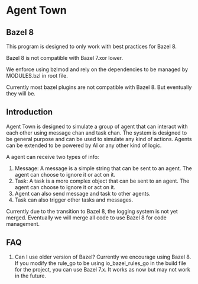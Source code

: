# Agent Town

## Bazel 8

This program is designed to only work with best practices for Bazel 8.

Bazel 8 is not compatible with Bazel 7.xor lower.

We enforce using bzlmod and rely on the dependencies to be managed by MODULES.bzl in root file.

Currently most bazel plugins are not compatible with Bazel 8. But eventually they will be.


## Introduction

Agent Town is designed to simulate a group of agent that can interact with each other using message chan and task chan.
The system is designed to be general purpose and can be used to simulate any kind of actions. Agents can be extended to
be powered by AI or any other kind of logic.

A agent can receive two types of info:

1. Message: A message is a simple string that can be sent to an agent. The agent can choose to ignore it or act on it.
2. Task: A task is a more complex object that can be sent to an agent. The agent can choose to ignore it or act on it.
3. Agent can also send message and task to other agents.
4. Task can also trigger other tasks and messages.

Currently due to the transition to Bazel 8, the logging system is not yet merged. Eventually we will merge all code to 
use Bazel 8 for code management.

## FAQ

1. Can I use older version of Bazel?
    Currently we encourage using Bazel 8. If you modify the rule_go to be using io_bazel_rules_go in the build file for
    the project, you can use Bazel 7.x. It works as now but may not work in the future.




